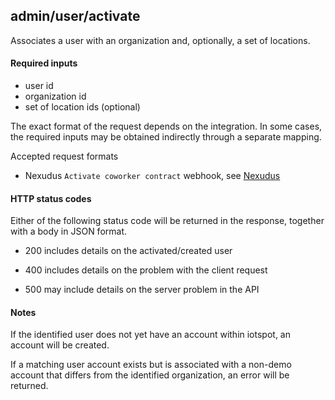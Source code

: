 ## admin/user/activate

Associates a user with an organization and, optionally, a set of locations.


#### Required inputs

* user id
* organization id
* set of location ids (optional)

The exact format of the request depends on the integration. In some cases, the required inputs may be obtained indirectly through a separate mapping. 

Accepted request formats
* Nexudus `Activate coworker contract` webhook, see [Nexudus](nexudus)


#### HTTP status codes

Either of the following status code will be returned in the response, together with a body in JSON format.

* 200
  includes details on the activated/created user
  
* 400
  includes details on the problem with the client request
  
* 500
  may include details on the server problem in the API


#### Notes

If the identified user does not yet have an account within iotspot, an account will be created.

If a matching user account exists but is associated with a non-demo account that differs from the identified organization, an error will be returned.
